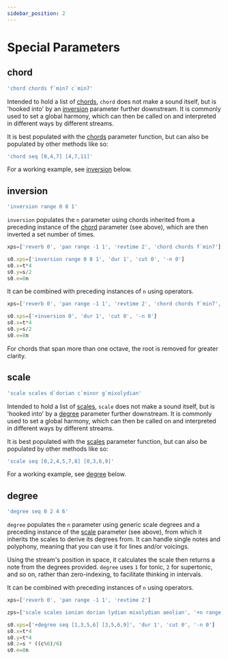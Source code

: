```yaml
---
sidebar_position: 2
---
```

# Special Parameters

## chord
```js
'chord chords f`min7 c`min7'
```
Intended to hold a list of [chords](/docs/docs/parameters/chords), `chord` does not make a sound itself, but is 'hooked into' by an [inversion](#inversion) parameter further downstream. It is commonly used to set a global harmony, which can then be called on and interpreted in different ways by different streams. 

It is best populated with the [chords](/docs/docs/parameters/parameter-functions#chords) parameter function, but can also be populated by other methods like so:
```js
'chord seq [0,4,7] [4,7,11]'
```

For a working example, see [inversion](#inversion) below. 

## inversion
```js
'inversion range 0 8 1'
```
`inversion` populates the `n` parameter using chords inherited from a preceding instance of the [chord](#chord) parameter (see above), which are then inverted a set number of times.
```js
xps=['reverb 0', 'pan range -1 1', 'revtime 2', 'chord chords f`min7']

s0.xps=['inversion range 0 8 1', 'dur 1', 'cut 0', '-n 0']
s0.x=t*4
s0.y=s/2
s0.e=8n
```
It can be combined with preceding instances of `n` using operators. 
```js
xps=['reverb 0', 'pan range -1 1', 'revtime 2', 'chord chords f`min7', 'n 4']

s0.xps=['+inversion 0', 'dur 1', 'cut 0', '-n 0']
s0.x=t*4
s0.y=s/2
s0.e=8n
```
For chords that span more than one octave, the root is removed for greater clarity.

## scale
```js
'scale scales d`dorian c`minor g`mixolydian'
```
Intended to hold a list of [scales](/docs/docs/parameters/scales), `scale` does not make a sound itself, but is 'hooked into' by a [degree](#degree) parameter further downstream. It is commonly used to set a global harmony, which can then be called on and interpreted in different ways by different streams. 

It is best populated with the [scales](/docs/docs/parameters/parameter-functions#scales) parameter function, but can also be populated by other methods like so:
```js
'scale seq [0,2,4,5,7,8] [0,3,6,9]'
```

For a working example, see [degree](#degree) below. 

## degree
```js
'degree seq 0 2 4 6'
```
`degree` populates the `n` parameter using generic scale degrees and a preceding instance of the [scale](#scale) parameter (see above), from which it inherits the scales to derive its degrees from. It can handle single notes and polyphony, meaning that you can use it for lines and/or voicings.

Using the stream's position in space, it calculates the scale then returns a note from the degrees provided. `degree` uses `1` for tonic, `2` for supertonic, and so on, rather than zero-indexing, to facilitate thinking in intervals.

It can be combined with preceding instances of `n` using operators. 
```js
xps=['reverb 0', 'pan range -1 1', 'revtime 2']

zps=['scale scales ionian dorian lydian mixolydian aeolian', '+n range 0 18 3']

s0.xps=['+degree seq [1,3,5,6] [3,5,6,9]', 'dur 1', 'cut 0', '-n 0']
s0.x=t*4
s0.y=t*4
s0.z=s * ((c%6)/6)
s0.e=8n
```